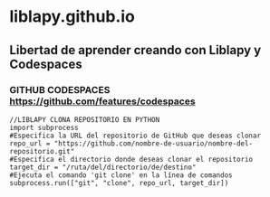 # liblapy.github.io
## Libertad de aprender creando con Liblapy y Codespaces
### GITHUB CODESPACES https://github.com/features/codespaces
```
//LIBLAPY CLONA REPOSITORIO EN PYTHON 
import subprocess
#Especifica la URL del repositorio de GitHub que deseas clonar
repo_url = "https://github.com/nombre-de-usuario/nombre-del-repositorio.git"
#Especifica el directorio donde deseas clonar el repositorio
target_dir = "/ruta/del/directorio/de/destino"
#Ejecuta el comando 'git clone' en la línea de comandos
subprocess.run(["git", "clone", repo_url, target_dir])
```

